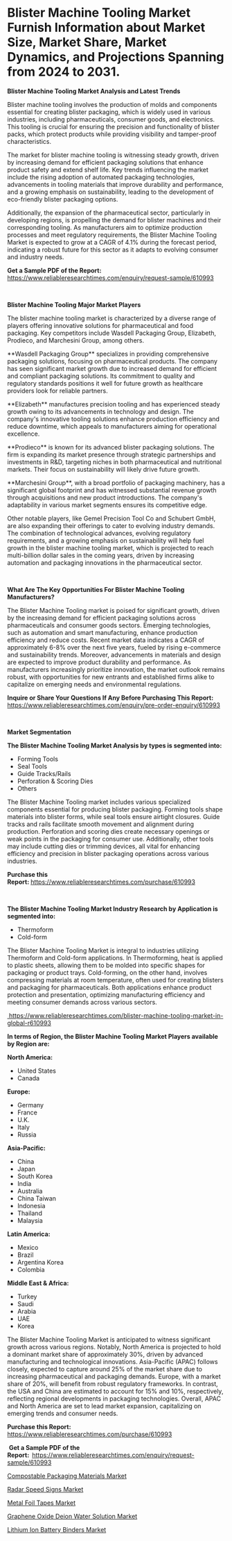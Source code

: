 <p><h1>Blister Machine Tooling Market Furnish Information about Market Size, Market Share, Market Dynamics, and Projections Spanning from 2024 to 2031.</h1></p><p><strong>Blister Machine Tooling Market Analysis and Latest Trends</strong></p>
<p><p>Blister machine tooling involves the production of molds and components essential for creating blister packaging, which is widely used in various industries, including pharmaceuticals, consumer goods, and electronics. This tooling is crucial for ensuring the precision and functionality of blister packs, which protect products while providing visibility and tamper-proof characteristics.</p><p>The market for blister machine tooling is witnessing steady growth, driven by increasing demand for efficient packaging solutions that enhance product safety and extend shelf life. Key trends influencing the market include the rising adoption of automated packaging technologies, advancements in tooling materials that improve durability and performance, and a growing emphasis on sustainability, leading to the development of eco-friendly blister packaging options.</p><p>Additionally, the expansion of the pharmaceutical sector, particularly in developing regions, is propelling the demand for blister machines and their corresponding tooling. As manufacturers aim to optimize production processes and meet regulatory requirements, the Blister Machine Tooling Market is expected to grow at a CAGR of 4.1% during the forecast period, indicating a robust future for this sector as it adapts to evolving consumer and industry needs.</p></p>
<p><strong>Get a Sample PDF of the Report:&nbsp;</strong> <a href="https://www.reliableresearchtimes.com/enquiry/request-sample/610993?utm_campaign=1386&utm_medium=2&utm_source=Github&utm_content=ia&utm_term=29092024&utm_id=blister-machine-tooling">https://www.reliableresearchtimes.com/enquiry/request-sample/610993</a></p>
<p>&nbsp;</p>
<p><strong>Blister Machine Tooling Major Market Players</strong></p>
<p><p>The blister machine tooling market is characterized by a diverse range of players offering innovative solutions for pharmaceutical and food packaging. Key competitors include Wasdell Packaging Group, Elizabeth, Prodieco, and Marchesini Group, among others.</p><p>**Wasdell Packaging Group** specializes in providing comprehensive packaging solutions, focusing on pharmaceutical products. The company has seen significant market growth due to increased demand for efficient and compliant packaging solutions. Its commitment to quality and regulatory standards positions it well for future growth as healthcare providers look for reliable partners.</p><p>**Elizabeth** manufactures precision tooling and has experienced steady growth owing to its advancements in technology and design. The company's innovative tooling solutions enhance production efficiency and reduce downtime, which appeals to manufacturers aiming for operational excellence.</p><p>**Prodieco** is known for its advanced blister packaging solutions. The firm is expanding its market presence through strategic partnerships and investments in R&D, targeting niches in both pharmaceutical and nutritional markets. Their focus on sustainability will likely drive future growth.</p><p>**Marchesini Group**, with a broad portfolio of packaging machinery, has a significant global footprint and has witnessed substantial revenue growth through acquisitions and new product introductions. The company's adaptability in various market segments ensures its competitive edge.</p><p>Other notable players, like Gemel Precision Tool Co and Schubert GmbH, are also expanding their offerings to cater to evolving industry demands. The combination of technological advances, evolving regulatory requirements, and a growing emphasis on sustainability will help fuel growth in the blister machine tooling market, which is projected to reach multi-billion dollar sales in the coming years, driven by increasing automation and packaging innovations in the pharmaceutical sector.</p></p>
<p>&nbsp;</p>
<p><strong>What Are The Key Opportunities For Blister Machine Tooling Manufacturers?</strong></p>
<p><p>The Blister Machine Tooling market is poised for significant growth, driven by the increasing demand for efficient packaging solutions across pharmaceuticals and consumer goods sectors. Emerging technologies, such as automation and smart manufacturing, enhance production efficiency and reduce costs. Recent market data indicates a CAGR of approximately 6-8% over the next five years, fueled by rising e-commerce and sustainability trends. Moreover, advancements in materials and design are expected to improve product durability and performance. As manufacturers increasingly prioritize innovation, the market outlook remains robust, with opportunities for new entrants and established firms alike to capitalize on emerging needs and environmental regulations.</p></p>
<p><strong>Inquire or Share Your Questions If Any Before Purchasing This Report:</strong> <a href="https://www.reliableresearchtimes.com/enquiry/pre-order-enquiry/610993?utm_campaign=1386&utm_medium=2&utm_source=Github&utm_content=ia&utm_term=29092024&utm_id=blister-machine-tooling">https://www.reliableresearchtimes.com/enquiry/pre-order-enquiry/610993</a></p>
<p>&nbsp;</p>
<p><strong>Market Segmentation</strong></p>
<p><strong>The Blister Machine Tooling Market Analysis by types is segmented into:</strong></p>
<p><ul><li>Forming Tools</li><li>Seal Tools</li><li>Guide Tracks/Rails</li><li>Perforation & Scoring Dies</li><li>Others</li></ul></p>
<p><p>The Blister Machine Tooling market includes various specialized components essential for producing blister packaging. Forming tools shape materials into blister forms, while seal tools ensure airtight closures. Guide tracks and rails facilitate smooth movement and alignment during production. Perforation and scoring dies create necessary openings or weak points in the packaging for consumer use. Additionally, other tools may include cutting dies or trimming devices, all vital for enhancing efficiency and precision in blister packaging operations across various industries.</p></p>
<p><strong>Purchase this Report:&nbsp;</strong><a href="https://www.reliableresearchtimes.com/purchase/610993?utm_campaign=1386&utm_medium=2&utm_source=Github&utm_content=ia&utm_term=29092024&utm_id=blister-machine-tooling">https://www.reliableresearchtimes.com/purchase/610993</a></p>
<p>&nbsp;</p>
<p><strong>The Blister Machine Tooling Market Industry Research by Application is segmented into:</strong></p>
<p><ul><li>Thermoform</li><li>Cold-form</li></ul></p>
<p><p>The Blister Machine Tooling Market is integral to industries utilizing Thermoform and Cold-form applications. In Thermoforming, heat is applied to plastic sheets, allowing them to be molded into specific shapes for packaging or product trays. Cold-forming, on the other hand, involves compressing materials at room temperature, often used for creating blisters and packaging for pharmaceuticals. Both applications enhance product protection and presentation, optimizing manufacturing efficiency and meeting consumer demands across various sectors.</p></p>
<p><a href="https://www.reliableresearchtimes.com/blister-machine-tooling-market-in-global-r610993?utm_campaign=1386&utm_medium=2&utm_source=Github&utm_content=ia&utm_term=29092024&utm_id=blister-machine-tooling">&nbsp;https://www.reliableresearchtimes.com/blister-machine-tooling-market-in-global-r610993</a></p>
<p><strong>In terms of Region, the Blister Machine Tooling Market Players available by Region are:</strong></p>
<p>
    <p> <strong> North America: </strong>
        <ul>
            <li>United States</li>
            <li>Canada</li>
        </ul>
        </p> 
    <p> <strong> Europe: </strong>
        <ul>
            <li>Germany</li>
            <li>France</li>
            <li>U.K.</li>
            <li>Italy</li>
            <li>Russia</li>
        </ul>
        </p> 
    <p> <strong> Asia-Pacific: </strong>
        <ul>
            <li>China</li>
            <li>Japan</li>
            <li>South Korea</li>
            <li>India</li>
            <li>Australia</li>
            <li>China Taiwan</li>
            <li>Indonesia</li>
            <li>Thailand</li>
            <li>Malaysia</li>
        </ul>
        </p> 
    <p> <strong> Latin America: </strong>
        <ul>
            <li>Mexico</li>
            <li>Brazil</li>
            <li>Argentina Korea</li>
            <li>Colombia</li>
        </ul>
        </p> 
    <p> <strong> Middle East & Africa: </strong>
        <ul>
            <li>Turkey</li>
            <li>Saudi</li>
            <li>Arabia</li>
            <li>UAE</li>
            <li>Korea</li>
        </ul>
    </p>
    </p>
<p><p>The Blister Machine Tooling Market is anticipated to witness significant growth across various regions. Notably, North America is projected to hold a dominant market share of approximately 30%, driven by advanced manufacturing and technological innovations. Asia-Pacific (APAC) follows closely, expected to capture around 25% of the market share due to increasing pharmaceutical and packaging demands. Europe, with a market share of 20%, will benefit from robust regulatory frameworks. In contrast, the USA and China are estimated to account for 15% and 10%, respectively, reflecting regional developments in packaging technologies. Overall, APAC and North America are set to lead market expansion, capitalizing on emerging trends and consumer needs.</p></p>
<p><strong>Purchase this Report: </strong><a href="https://www.reliableresearchtimes.com/purchase/610993?utm_campaign=1386&utm_medium=2&utm_source=Github&utm_content=ia&utm_term=29092024&utm_id=blister-machine-tooling">https://www.reliableresearchtimes.com/purchase/610993</a></p>
<p>&nbsp;<strong>Get a Sample PDF of the Report:&nbsp;&nbsp;</strong><a href="https://www.reliableresearchtimes.com/enquiry/request-sample/610993?utm_campaign=1386&utm_medium=2&utm_source=Github&utm_content=ia&utm_term=29092024&utm_id=blister-machine-tooling">https://www.reliableresearchtimes.com/enquiry/request-sample/610993</a></p>
<p><strong></strong></p>
<p><p><a href="https://www.linkedin.com/pulse/compostable-packaging-materials-market-research-report-mrlqc?utm_campaign=1386&utm_medium=2&utm_source=Github&utm_content=ia&utm_term=29092024&utm_id=blister-machine-tooling">Compostable Packaging Materials Market</a></p><p><a href="https://issuu.com/reportprime-2/docs/radar-speed-signs-market-size-2030._6a6db96752d374?utm_campaign=1386&utm_medium=2&utm_source=Github&utm_content=ia&utm_term=29092024&utm_id=blister-machine-tooling">Radar Speed Signs Market</a></p><p><a href="https://www.linkedin.com/pulse/metal-foil-tapes-market-overview-regional-outlook-competitive-lmxfc?utm_campaign=1386&utm_medium=2&utm_source=Github&utm_content=ia&utm_term=29092024&utm_id=blister-machine-tooling">Metal Foil Tapes Market</a></p><p><a href="https://issuu.com/reportprime-2/docs/graphene-oxide-deion-water-solution_632018f8d0a7ab?utm_campaign=1386&utm_medium=2&utm_source=Github&utm_content=ia&utm_term=29092024&utm_id=blister-machine-tooling">Graphene Oxide Deion Water Solution Market</a></p><p><a href="https://www.linkedin.com/pulse/pioneering-growth-analyzing-global-lithium-ion-battery-binders-uaodc?utm_campaign=1386&utm_medium=2&utm_source=Github&utm_content=ia&utm_term=29092024&utm_id=blister-machine-tooling">Lithium Ion Battery Binders Market</a></p></p>